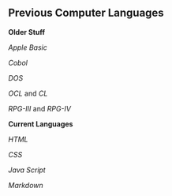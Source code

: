 ## Previous Computer Languages
__Older Stuff__

*Apple Basic*

*Cobol*

*DOS*

*OCL* and *CL*

*RPG-III* and *RPG-IV*

__Current Languages__

*HTML*

*CSS*

*Java Script*

*Markdown*
